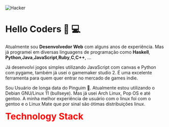 ![Hacker](https://dc704.4shared.com/img/hWulWWoeku/s24/18a4c432b28/Hack?async&rand=0.3807641506356083)

# Hello Coders 👋 💻

Atualmente sou **Desenvolvedor Web** com alguns anos de experiência.
Mas já programei em diversas linguagens de programação como **Haskell**,
**Python**,**Java**,**JavaScript**,**Ruby**,**C**,**C++**, ...

Já desenvolvi jogos simples utilizando JavaScript com canvas e Python com pygame,
também já usei o gamemaker studio 2. É uma excelente ferramenta para quem quer 
entrar no mercado de games indie.

Sou Usuário de longa data do Pinguim 🐧. 
Atualmente estou utilizando o Debian GNU/Linux 11 (bullseye).
Mas já usei Arch Linux, Pop OS e até gentoo. A minha melhor 
experiência de usuário com o linux foi com o gentoo e o Linux Mate
que por sinal são ótimas distribuições linux.

<h1 style="margin:0 auto; color:red;">Technology Stack</h1>
